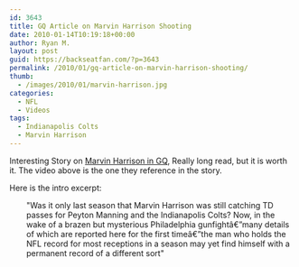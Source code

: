 ```yaml
---
id: 3643
title: GQ Article on Marvin Harrison Shooting
date: 2010-01-14T10:19:18+00:00
author: Ryan M.
layout: post
guid: https://backseatfan.com/?p=3643
permalink: /2010/01/gq-article-on-marvin-harrison-shooting/
thumb:
  - /images/2010/01/marvin-harrison.jpg
categories:
  - NFL
  - Videos
tags:
  - Indianapolis Colts
  - Marvin Harrison
---
```


<div class="entry">
  <p>
  </p>

  <p>
    Interesting Story on <a href="https://www.gq.com/sports/profiles/201002/marvin-harrison?printable=true&currentPage=7">Marvin Harrison in GQ</a>, Really long read, but it is worth it. The video above is the one they reference in the story.
  </p>

  <p>
    Here is the intro excerpt:
  </p>

  <p style="padding-left: 30px;">
    "Was it only last season that Marvin Harrison was still catching TD passes for Peyton Manning and the Indianapolis Colts? Now, in the wake of a brazen but mysterious Philadelphia gunfightâ€”many details of which are reported here for the first timeâ€”the man who holds the NFL record for most receptions in a season may yet find himself with a permanent record of a different sort"
  </p>
</div>

